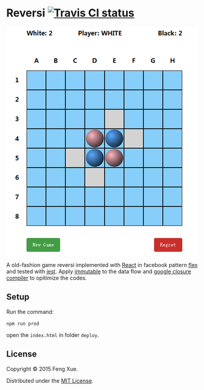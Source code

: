 # Reversi [![Travis CI status](https://api.travis-ci.org/xfsnowind/reversi.png)](http://travis-ci.org/xfsnowind/reveris)

![Reversi](https://github.com/xfsnowind/reversi/raw/master/reversi.png)

A old-fashion game reversi implemented with [React](http://facebook.github.io/react/) in facebook pattern [flex](https://github.com/facebook/flux) and tested with [jest](https://facebook.github.io/jest/). Apply [immutable](https://github.com/facebook/immutable-js) to the data flow and [google closure compiler](https://developers.google.com/closure/compiler/) to opitimize the codes.

## Setup

Run the command:

```
npm run prod
```
open the `index.html` in folder `deploy`. 

## License

Copyright © 2015 Feng Xue.

Distributed under the [MIT License](http://opensource.org/licenses/MIT).